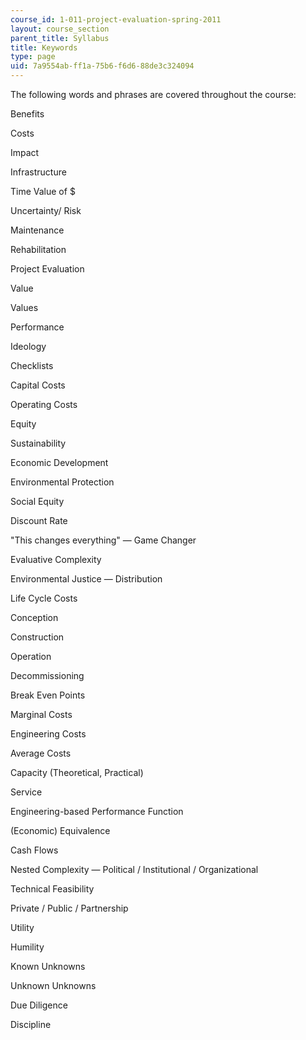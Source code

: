 ```yaml
---
course_id: 1-011-project-evaluation-spring-2011
layout: course_section
parent_title: Syllabus
title: Keywords
type: page
uid: 7a9554ab-ff1a-75b6-f6d6-88de3c324094
---
```


The following words and phrases are covered throughout the course:

Benefits

Costs

Impact

Infrastructure

Time Value of $

Uncertainty/ Risk

Maintenance

Rehabilitation

Project Evaluation

Value

Values

Performance

Ideology

Checklists

Capital Costs

Operating Costs

Equity

Sustainability

Economic Development

Environmental Protection

Social Equity

Discount Rate

"This changes everything" — Game Changer

Evaluative Complexity

Environmental Justice — Distribution

Life Cycle Costs

Conception

Construction

Operation

Decommissioning

Break Even Points

Marginal Costs

Engineering Costs

Average Costs

Capacity (Theoretical, Practical)

Service

Engineering-based Performance Function

(Economic) Equivalence

Cash Flows

Nested Complexity — Political / Institutional / Organizational

Technical Feasibility

Private / Public / Partnership

Utility

Humility

Known Unknowns

Unknown Unknowns

Due Diligence

Discipline